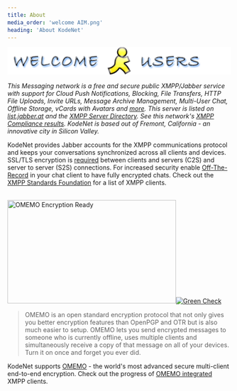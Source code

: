 ```yaml
---
title: About
media_order: 'welcome AIM.png'
heading: 'About KodeNet'
---
```


![AIM](welcome%20AIM.png)

<em>This Messaging network is a free and secure public XMPP/Jabber service with support for Cloud Push Notifications, Blocking, File Transfers, HTTP File Uploads, Invite URLs, Message Archive Management, Multi-User Chat, Offline Storage, vCards with Avatars and [more](https://docs.koderoot.net/xep/modules). This server is listed on [list.jabber.at](https://list.jabber.at/) and the [XMPP Server Directory](https://xmpp.net/directory.php). See this network's <a href="https://conversations.im/compliance/" target="_blank">XMPP Compliance results</a>. KodeNet is based out of Fremont, California - an innovative city in Silicon Valley.</em>

KodeNet provides Jabber accounts for the XMPP communications protocol and keeps your conversations synchronized across all clients and devices. SSL/TLS encryption is <a href="https://github.com/stpeter/manifesto/blob/master/manifesto.txt" target="_blank" alt="SSL/TLS required">required</a> between clients and servers (C2S) and server to server (S2S) connections. For increased security enable <a href="https://otr.cypherpunks.ca/" target="_blank">Off-The-Record</a> in your chat client to have fully encrypted chats. Check out the <a href="https://xmpp.org/software/clients.html" target="_blank">XMPP Standards Foundation</a> for a list of XMPP clients.
<br><br>

<a href="https://conversations.im/omemo/" target="_blank"><img src="https://media.koderoot.net/images/omemo_logo.png" title="OMEMO Encryption Ready" width="380" height="233" /><img src="https://media.koderoot.net/images/check-mark-green.png" alt="Green Check" title="OMEMO Encryption Ready" width="200" height="208"  /></a>

>OMEMO is an open standard encryption protocol that not only gives you better encryption features than OpenPGP and OTR but is also much easier to setup. OMEMO lets you send encrypted messages to someone who is currently offline, uses multiple clients and simultaneously receive a copy of that message on all of your devices. Turn it on once and forget you ever did.

KodeNet supports <a href="https://conversations.im/omemo/" target="_blank" alt="OMEMO">OMEMO</a> - the world's most advanced secure multi-client end-to-end encryption. Check out the progress of <a href="https://omemo.top/" target="_blank" alt="OMEMO client integration list">OMEMO integrated</a> XMPP clients.

